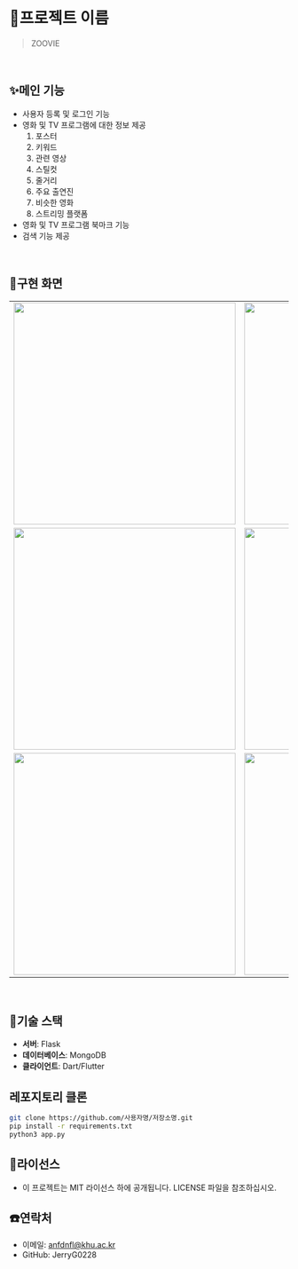 # 🍿프로젝트 이름

> ZOOVIE
<br/>

## ✨메인 기능

- 사용자 등록 및 로그인 기능
- 영화 및 TV 프로그램에 대한 정보 제공
  1. 포스터
  2. 키워드
  3. 관련 영상
  4. 스틸컷
  5. 줄거리
  6. 주요 출연진
  7. 비슷한 영화
  8. 스트리밍 플랫폼
- 영화 및 TV 프로그램 북마크 기능
- 검색 기능 제공

<br/>

## 📱구현 화면

<table>
  <tr>
    <td><img src="https://github.com/user-attachments/assets/08101dc4-810b-4b51-aa0b-693ae83d67e0" width=400></td>
    <td><img src="https://github.com/user-attachments/assets/f4f45899-b312-4da8-970d-957bd4c52f91" width=400></td>
    <td><img src="https://github.com/user-attachments/assets/cf00ee1d-b6b5-497c-a98f-16781827424b" width=400></td>
  </tr>
  <tr>
    <td><img src="https://github.com/user-attachments/assets/0c169a00-b03e-47e8-a443-21d1bb59970f" width=400></td>
    <td><img src="https://github.com/user-attachments/assets/f18ee482-c2b7-4f5f-9372-b8bb819c9fc6" width=400></td>
    <td><img src="https://github.com/user-attachments/assets/fbb62009-8404-4bcc-9f0e-6dda0ea58fc6" width=400></td>
  </tr>
  <tr>
    <td><img src="https://github.com/user-attachments/assets/9e8f615d-f4e8-451a-b28d-40869a038dd4" width=400></td>
    <td><img src="https://github.com/user-attachments/assets/455d5e62-fba2-4935-8022-4e165a8511cc" width=400></td>
    <td></td>
  </tr>
</table>

<br/>

## 🧰기술 스택

- **서버**: Flask
- **데이터베이스**: MongoDB
- **클라이언트**: Dart/Flutter

## 레포지토리 클론
```bash
git clone https://github.com/사용자명/저장소명.git
pip install -r requirements.txt
python3 app.py
```

## 🏁라이선스
- 이 프로젝트는 MIT 라이선스 하에 공개됩니다. LICENSE 파일을 참조하십시오.

## ☎️연락처
- 이메일: anfdnfl@khu.ac.kr
- GitHub: JerryG0228
